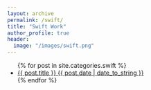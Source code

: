 ```yaml
---
layout: archive
permalink: /swift/
title: "Swift Work"
author_profile: true
header:
  image: "/images/swift.png"
---
```

<ul>
  {% for post in site.categories.swift %}
    <li>
      <a href="{{ post.url }}">{{ post.title }} {{ post.date | date_to_string }}</a>
    </li>
  {% endfor %}
</ul>
